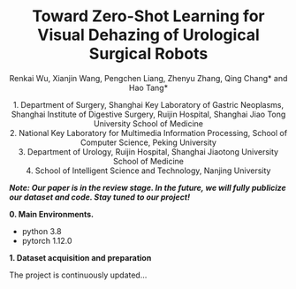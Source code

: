 <p align="center">
  <h1 align="center">Toward Zero-Shot Learning for Visual Dehazing of Urological Surgical Robots</h1>
  <p align="center">
    Renkai Wu, Xianjin Wang, Pengchen Liang, Zhenyu Zhang, Qing Chang* and Hao Tang*
  </p>
    <p align="center">
      1. Department of Surgery, Shanghai Key Laboratory of Gastric Neoplasms, Shanghai Institute of Digestive Surgery, Ruijin Hospital, Shanghai Jiao Tong University School of Medicine</br>
      2. National Key Laboratory for Multimedia Information Processing, School of Computer Science, Peking University</br>
      3. Department of Urology, Ruijin Hospital, Shanghai Jiaotong University School of Medicine</br>
      4. School of Intelligent Science and Technology, Nanjing University</br>
  </p>
</p>


***Note: Our paper is in the review stage. In the future, we will fully publicize our dataset and code. Stay tuned to our project!***

**0. Main Environments.**
- python 3.8
- pytorch 1.12.0

**1. Dataset acquisition and preparation** </br>

The project is continuously updated...
